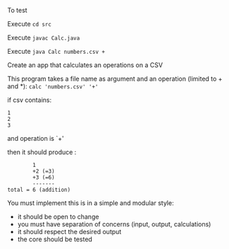 To test

Execute `cd src`

Execute `javac Calc.java`

Execute `java Calc numbers.csv +`

Create an app that calculates an operations on a CSV

This program takes a file name as argument and an operation (limited to + and *):
`calc 'numbers.csv' '+'`

if csv contains:
```
1
2
3
``` 

and operation is `+'

then it should produce :

```
        1
        +2 (=3)
        +3 (=6)
        -------
total = 6 (addition)
```


You must implement this is in a simple and modular style:
- it should be open to change
- you must have separation of concerns (input, output, calculations)
- it should respect the desired output
- the core should be tested